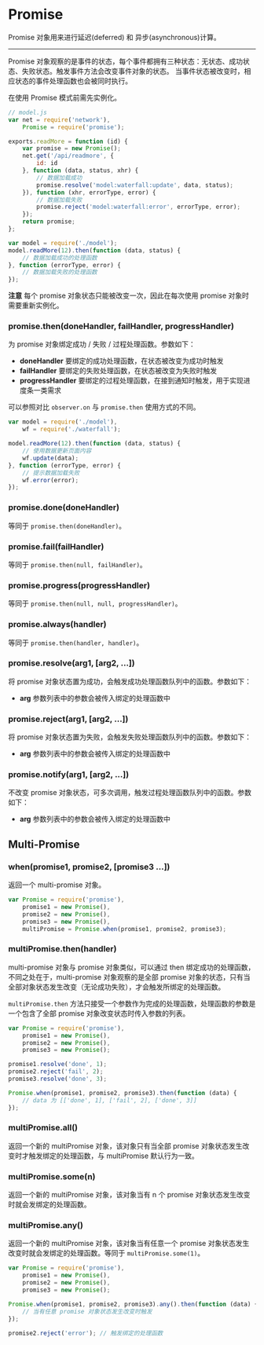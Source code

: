 Promise
==========

Promise 对象用来进行延迟(deferred) 和 异步(asynchronous)计算。

----------



Promise 对象观察的是事件的状态，每个事件都拥有三种状态：无状态、成功状态、失败状态。触发事件方法会改变事件对象的状态。
当事件状态被改变时，相应状态的事件处理函数也会被同时执行。

在使用 Promise 模式前需先实例化。

``` javascript
// model.js
var net = require('network'),
    Promise = require('promise');

exports.readMore = function (id) {
    var promise = new Promise();
    net.get('/api/readmore', {
        id: id
    }, function (data, status, xhr) {
        // 数据加载成功
        promise.resolve('model:waterfall:update', data, status);
    }), function (xhr, errorType, error) {
        // 数据加载失败
        promise.reject('model:waterfall:error', errorType, error);
    });
    return promise;
};
```

``` javascript
var model = require('./model');
model.readMore(12).then(function (data, status) {
    // 数据加载成功的处理函数
}, function (errorType, error) {
    // 数据加载失败的处理函数
});
```

__注意__ 每个 promise 对象状态只能被改变一次，因此在每次使用 promise 对象时需要重新实例化。

### promise.then(doneHandler, failHandler, progressHandler)

为 promise 对象绑定成功 / 失败 / 过程处理函数。参数如下：

* __doneHandler__ 要绑定的成功处理函数，在状态被改变为成功时触发
* __failHandler__ 要绑定的失败处理函数，在状态被改变为失败时触发
* __progressHandler__ 要绑定的过程处理函数，在接到通知时触发，用于实现进度条一类需求

可以参照对比 `observer.on` 与 `promise.then` 使用方式的不同。

``` javascript
var model = require('./model'),
    wf = require('./waterfall');

model.readMore(12).then(function (data, status) {
    // 使用数据更新页面内容
    wf.update(data);
}, function (errorType, error) {
    // 提示数据加载失败
    wf.error(error);
});
```

### promise.done(doneHandler)

等同于 `promise.then(doneHandler)`。

### promise.fail(failHandler)

等同于 `promise.then(null, failHandler)`。

### promise.progress(progressHandler)

等同于 `promise.then(null, null, progressHandler)`。

### promise.always(handler)

等同于 `promise.then(handler, handler)`。

### promise.resolve(arg1, [arg2, ...])

将 promise 对象状态置为成功，会触发成功处理函数队列中的函数。参数如下：

* __arg__ 参数列表中的参数会被传入绑定的处理函数中

### promise.reject(arg1, [arg2, ...])

将 promise 对象状态置为失败，会触发失败处理函数队列中的函数。参数如下：

* __arg__ 参数列表中的参数会被传入绑定的处理函数中

### promise.notify(arg1, [arg2, ...])

不改变 promise 对象状态，可多次调用，触发过程处理函数队列中的函数。参数如下：

* __arg__ 参数列表中的参数会被传入绑定的处理函数中

## Multi-Promise

### when(promise1, promise2, [promise3 ...])

返回一个 multi-promise 对象。

``` javascript
var Promise = require('promise'),
    promise1 = new Promise(),
    promise2 = new Promise(),
    promise3 = new Promise(),
    multiPromise = Promise.when(promise1, promise2, promise3);
```

### multiPromise.then(handler)

multi-promise 对象与 promise 对象类似，可以通过 then 绑定成功的处理函数，不同之处在于，multi-promise 对象观察的是全部 promise 对象的状态，只有当全部对象状态发生改变（无论成功失败），才会触发所绑定的处理函数。

`multiPromise.then` 方法只接受一个参数作为完成的处理函数，处理函数的参数是一个包含了全部 promise 对象改变状态时传入参数的列表。

``` javascript
var Promise = require('promise'),
    promise1 = new Promise(),
    promise2 = new Promise(),
    promise3 = new Promise();

promise1.resolve('done', 1);
promise2.reject('fail', 2);
promise3.resolve('done', 3);

Promise.when(promise1, promise2, promise3).then(function (data) {
    // data 为 [['done', 1], ['fail', 2], ['done', 3]]
});
```

### multiPromise.all()

返回一个新的 multiPromise 对象，该对象只有当全部 promise 对象状态发生改变时才触发绑定的处理函数，与 multiPromise 默认行为一致。

### multiPromise.some(n)

返回一个新的 multiPromise 对象，该对象当有 n 个 promise 对象状态发生改变时就会发绑定的处理函数。

### multiPromise.any()

返回一个新的 multiPromise 对象，该对象当有任意一个 promise 对象状态发生改变时就会发绑定的处理函数。等同于 `multiPromise.some(1)`。

``` javascript
var Promise = require('promise'),
    promise1 = new Promise(),
    promise2 = new Promise(),
    promise3 = new Promise();

Promise.when(promise1, promise2, promise3).any().then(function (data) {
    // 当有任意 promise 对象状态发生改变时触发
});

promise2.reject('error'); // 触发绑定的处理函数
```
